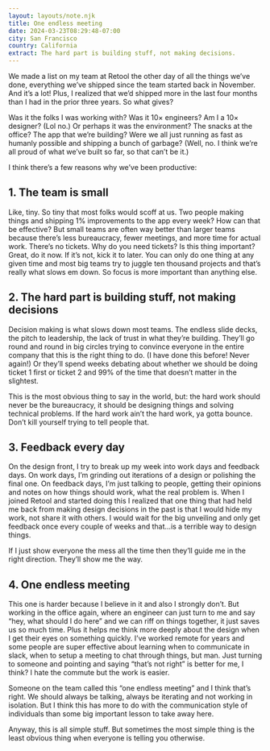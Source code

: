 ```yaml
---
layout: layouts/note.njk
title: One endless meeting
date: 2024-03-23T08:29:48-07:00
city: San Francisco
country: California
extract: The hard part is building stuff, not making decisions.
---
```


We made a list on my team at Retool the other day of all the things we’ve done, everything we’ve shipped since the team started back in November. And it’s a lot! Plus, I realized that we’d shipped more in the last four months than I had in the prior three years. So what gives?

Was it the folks I was working with? Was it 10× engineers? Am I a 10× designer? (Lol no.) Or perhaps it was the environment? The snacks at the office? The app that we’re building? Were we all just running as fast as humanly possible and shipping a bunch of garbage? (Well, no. I think we’re all proud of what we’ve built so far, so that can’t be it.)

I think there’s a few reasons why we’ve been productive:

## 1. The team is small

Like, tiny. So tiny that most folks would scoff at us. Two people making things and shipping 1% improvements to the app every week? How can that be effective? But small teams are often way better than larger teams because there’s less bureaucracy, fewer meetings, and more time for actual work. There’s no tickets. Why do you need tickets? Is this thing important? Great, do it now. If it’s not, kick it to later. You can only do one thing at any given time and most big teams try to juggle ten thousand projects and that’s really what slows em down. So focus is more important than anything else.

## 2. The hard part is building stuff, not making decisions

Decision making is what slows down most teams. The endless slide decks, the pitch to leadership, the lack of trust in what they’re building. They’ll go round and round in big circles trying to convince everyone in the entire company that this is the right thing to do. (I have done this before! Never again!) Or they’ll spend weeks debating about whether we should be doing ticket 1 first or ticket 2 and 99% of the time that doesn’t matter in the slightest.

This is the most obvious thing to say in the world, but: the hard work should never be the bureaucracy, it should be designing things and solving technical problems. If the hard work ain’t the hard work, ya gotta bounce. Don’t kill yourself trying to tell people that.

## 3. Feedback every day

On the design front, I try to break up my week into work days and feedback days. On work days, I’m grinding out iterations of a design or polishing the final one. On feedback days, I’m just talking to people, getting their opinions and notes on how things should work, what the real problem is. When I joined Retool and started doing this I realized that one thing that had held me back from making design decisions in the past is that I would hide my work, not share it with others. I would wait for the big unveiling and only get feedback once every couple of weeks and that...is a terrible way to design things.

If I just show everyone the mess all the time then they’ll guide me in the right direction. They’ll show me the way.

## 4. One endless meeting

This one is harder because I believe in it and also I strongly don’t. But working in the office again, where an engineer can just turn to me and say “hey, what should I do here” and we can riff on things together, it just saves us so much time. Plus it helps me think more deeply about the design when I get their eyes on something quickly. I’ve worked remote for years and some people are super effective about learning when to communicate in slack, when to setup a meeting to chat through things, but man. Just turning to someone and pointing and saying “that’s not right” is better for me, I think? I hate the commute but the work is easier.

Someone on the team called this “one endless meeting” and I think that’s right. We should always be talking, always be iterating and not working in isolation. But I think this has more to do with the communication style of individuals than some big important lesson to take away here.

Anyway, this is all simple stuff. But sometimes the most simple thing is the least obvious thing when everyone is telling you otherwise.

